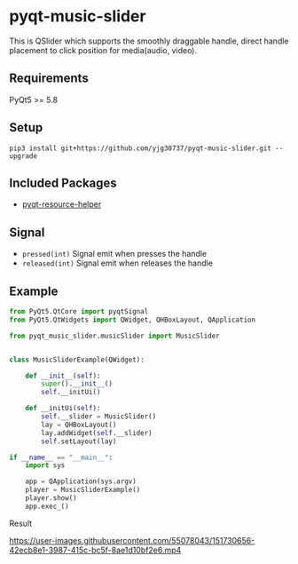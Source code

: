 # pyqt-music-slider
This is QSlider which supports the smoothly draggable handle, direct handle placement to click position for media(audio, video).

## Requirements
PyQt5 >= 5.8

## Setup
```pip3 install git+https://github.com/yjg30737/pyqt-music-slider.git --upgrade```

## Included Packages
* <a href="https://github.com/yjg30737/pyqt-resource-helper.git">pyqt-resource-helper</a>

## Signal
* ```pressed(int)``` Signal emit when presses the handle
* ```released(int)``` Signal emit when releases the handle

## Example
```python
from PyQt5.QtCore import pyqtSignal
from PyQt5.QtWidgets import QWidget, QHBoxLayout, QApplication

from pyqt_music_slider.musicSlider import MusicSlider


class MusicSliderExample(QWidget):

    def __init__(self):
        super().__init__()
        self.__initUi()

    def __initUi(self):
        self.__slider = MusicSlider()
        lay = QHBoxLayout()
        lay.addWidget(self.__slider)
        self.setLayout(lay)

if __name__ == "__main__":
    import sys

    app = QApplication(sys.argv)
    player = MusicSliderExample()
    player.show()
    app.exec_()
```

Result

https://user-images.githubusercontent.com/55078043/151730656-42ecb8e1-3987-415c-bc5f-8ae1d10bf2e6.mp4






